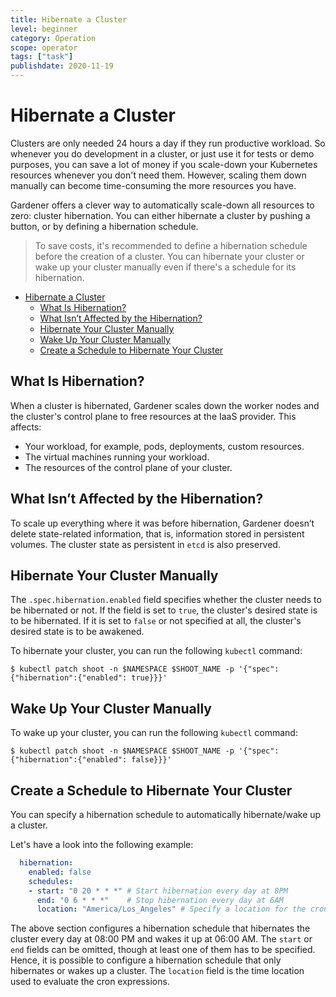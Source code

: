 ```yaml
---
title: Hibernate a Cluster
level: beginner
category: Operation
scope: operator
tags: ["task"]
publishdate: 2020-11-19
---
```

# Hibernate a Cluster

Clusters are only needed 24 hours a day if they run productive workload. So whenever you do development in a cluster, or just use it for tests or demo purposes, you can save a lot of money if you scale-down your Kubernetes resources whenever you don't need them. However, scaling them down manually can become time-consuming the more resources you have. 

Gardener offers a clever way to automatically scale-down all resources to zero: cluster hibernation. You can either hibernate a cluster by pushing a button, or by defining a hibernation schedule.

> To save costs, it's recommended to define a hibernation schedule before the creation of a cluster. You can hibernate your cluster or wake up your cluster manually even if there's a schedule for its hibernation.

- [Hibernate a Cluster](#hibernate-a-cluster)
  - [What Is Hibernation?](#what-is-hibernation)
  - [What Isn’t Affected by the Hibernation?](#what-isnt-affected-by-the-hibernation)
  - [Hibernate Your Cluster Manually](#hibernate-your-cluster-manually)
  - [Wake Up Your Cluster Manually](#wake-up-your-cluster-manually)
  - [Create a Schedule to Hibernate Your Cluster](#create-a-schedule-to-hibernate-your-cluster)


## What Is Hibernation?

When a cluster is hibernated, Gardener scales down the worker nodes and the cluster's control plane to free resources at the IaaS provider. This affects:

* Your workload, for example, pods, deployments, custom resources.
* The virtual machines running your workload.
* The resources of the control plane of your cluster.

## What Isn’t Affected by the Hibernation?

To scale up everything where it was before hibernation, Gardener doesn’t delete state-related information, that is, information stored in persistent volumes. The cluster state as persistent in `etcd` is also preserved.

## Hibernate Your Cluster Manually

The `.spec.hibernation.enabled` field specifies whether the cluster needs to be hibernated or not. If the field is set to `true`, the cluster's desired state is to be hibernated. If it is set to `false` or not specified at all, the cluster's desired state is to be awakened.

To hibernate your cluster, you can run the following `kubectl` command:
```
$ kubectl patch shoot -n $NAMESPACE $SHOOT_NAME -p '{"spec":{"hibernation":{"enabled": true}}}'
```

## Wake Up Your Cluster Manually

To wake up your cluster, you can run the following `kubectl` command:
```
$ kubectl patch shoot -n $NAMESPACE $SHOOT_NAME -p '{"spec":{"hibernation":{"enabled": false}}}'
```

## Create a Schedule to Hibernate Your Cluster

You can specify a hibernation schedule to automatically hibernate/wake up a cluster.

Let's have a look into the following example:

```yaml
  hibernation:
    enabled: false
    schedules:
    - start: "0 20 * * *" # Start hibernation every day at 8PM
      end: "0 6 * * *"    # Stop hibernation every day at 6AM
      location: "America/Los_Angeles" # Specify a location for the cron to run in
```

The above section configures a hibernation schedule that hibernates the cluster every day at 08:00 PM and wakes it up at 06:00 AM. The `start` or `end` fields can be omitted, though at least one of them has to be specified. Hence, it is possible to configure a hibernation schedule that only hibernates or wakes up a cluster. The `location` field is the time location used to evaluate the cron expressions.
